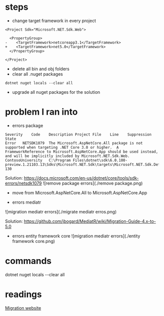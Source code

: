 # steps
* change target framework in every project 
```
<Project Sdk="Microsoft.NET.Sdk.Web">

  <PropertyGroup>
-    <TargetFramework>netcoreapp3.1</TargetFramework>
+    <TargetFramework>net5.0</TargetFramework>
  </PropertyGroup>

</Project>
```
* delete all bin and obj folders
* clear all .nuget packages
```
dotnet nuget locals --clear all
```
* upgrade all nuget packages for the solution

# problem I ran into
* errors package
```
Severity	Code	Description	Project	File	Line	Suppression State
Error	NETSDK1079	The Microsoft.AspNetCore.All package is not supported when targeting .NET Core 3.0 or higher.  A FrameworkReference to Microsoft.AspNetCore.App should be used instead, and will be implicitly included by Microsoft.NET.Sdk.Web.	ContosoUniversity	C:\Program Files\dotnet\sdk\6.0.100-preview.1.21103.13\Sdks\Microsoft.NET.Sdk\targets\Microsoft.NET.Sdk.DefaultItems.targets	130	
```
Solution: https://docs.microsoft.com/en-us/dotnet/core/tools/sdk-errors/netsdk1079
![remove package errors](./remove package.png)

- move from Microsoft.AspNetCore.All to Microsoft.AspNetCore.App

* errors mediatr

![migration mediatr errors](./migrate mediatr erros.png)

Solution: https://github.com/jbogard/MediatR/wiki/Migration-Guide-4.x-to-5.0

* errors entity framework core
![migration mediatr errors](./entity framework core.png)







# commands
dotnet nuget locals --clear all

# readings
[Migration website](https://docs.microsoft.com/en-us/aspnet/core/migration/31-to-50?view=aspnetcore-5.0&tabs=visual-studio)